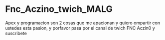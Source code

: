 # Fnc_Aczino_twich_MALG
Apex y programacion son 2 cosas que me apacionan y quiero ompartir con ustedes esta pasion, y porfavor pasa por el canal de twich FNC Aczin0 y suscribete 
